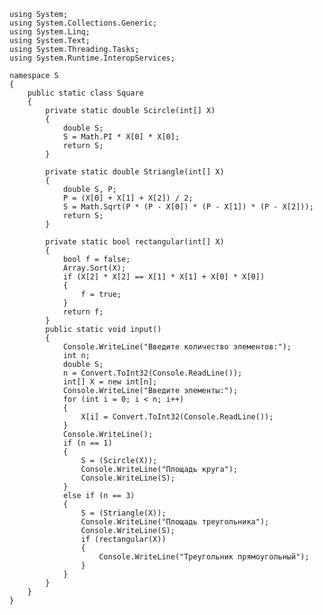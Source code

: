 
    using System;
    using System.Collections.Generic;
    using System.Linq;
    using System.Text;
    using System.Threading.Tasks;
    using System.Runtime.InteropServices;

    namespace S
    {
        public static class Square
        {
            private static double Scircle(int[] X)
            {
                double S;
                S = Math.PI * X[0] * X[0];
                return S;
            }

            private static double Striangle(int[] X)
            {
                double S, P;
                P = (X[0] + X[1] + X[2]) / 2;
                S = Math.Sqrt(P * (P - X[0]) * (P - X[1]) * (P - X[2]));
                return S;
            }

            private static bool rectangular(int[] X)
            {
                bool f = false;
                Array.Sort(X);
                if (X[2] * X[2] == X[1] * X[1] + X[0] * X[0])
                {
                    f = true;
                }
                return f;
            }
            public static void input()
            {
                Console.WriteLine("Введите количество элементов:");
                int n;
                double S;
                n = Convert.ToInt32(Console.ReadLine());
                int[] X = new int[n];
                Console.WriteLine("Введите элементы:");
                for (int i = 0; i < n; i++)
                {
                    X[i] = Convert.ToInt32(Console.ReadLine());
                }
                Console.WriteLine();
                if (n == 1)
                {
                    S = (Scircle(X));
                    Console.WriteLine("Площадь круга");
                    Console.WriteLine(S);
                }
                else if (n == 3)
                {
                    S = (Striangle(X));
                    Console.WriteLine("Площадь треугольника");
                    Console.WriteLine(S);
                    if (rectangular(X))
                    {
                        Console.WriteLine("Треугольник прямоугольный");
                    }
                }
            }
        }
    }

